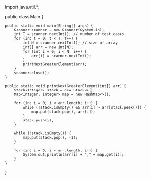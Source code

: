 import java.util.*;

public class Main {
    
    public static void main(String[] args) {
        Scanner scanner = new Scanner(System.in);
        int T = scanner.nextInt(); // number of test cases
        for (int t = 0; t < T; t++) {
            int N = scanner.nextInt(); // size of array
            int[] arr = new int[N];
            for (int i = 0; i < N; i++) {
                arr[i] = scanner.nextInt();
            }
            printNextGreaterElement(arr);
        }
        scanner.close();
    }

    public static void printNextGreaterElement(int[] arr) {
        Stack<Integer> stack = new Stack<>();
        Map<Integer, Integer> map = new HashMap<>();
        
        for (int i = 0; i < arr.length; i++) {
            while (!stack.isEmpty() && arr[i] > arr[stack.peek()]) {
                map.put(stack.pop(), arr[i]);
            }
            stack.push(i);
        }
        
        while (!stack.isEmpty()) {
            map.put(stack.pop(), -1);
        }
        
        for (int i = 0; i < arr.length; i++) {
            System.out.println(arr[i] + "," + map.get(i));
        }
    }
}
